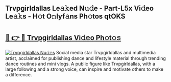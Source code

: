 ## Trvpgirldallas Le𝚊𝚔ed N𝚞𝚍e - Part-L5x Vi𝚍eo Le𝚊𝚔s - H𝚘t O𝚗lyf𝚊ns Ph𝚘tos qtOKS

# <h2><a href="http://hf5wco.feru.top/?c=Trvpgirldallas">🔗 👉 🔴 Trvpgirldallas Vi𝚍𝚎o Ph𝚘t𝚘𝚜</a></h2>

[![Trvpgirldallas Nu𝚍𝚎s](https://i.imgur.com/0TWrTi3.gif)](http://hf5wco.feru.top/?c=Trvpgirldallas)
Social media star Trvpgirldallas and multimedia artist, acclaimed for publishing dance and lifestyle material through trending dance routines and mini vlogs. A public figure like Trvpgirldallas, with a large following and a strong voice, can inspire and motivate others to make a difference. 
